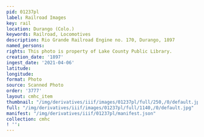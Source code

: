 ```yaml
---
pid: 01237pl
label: Railroad Images
key: rail
location: Durango (Colo.)
keywords: Railroad, Locomotives
description: Rio Grande Railroad Engine no. 170, Durango, 1897
named_persons: 
rights: This photo is property of Lake County Public Library.
creation_date: '1897'
ingest_date: '2021-04-06'
latitude: 
longitude: 
format: Photo
source: Scanned Photo
order: '3777'
layout: cmhc_item
thumbnail: "/img/derivatives/iiif/images/01237pl/full/250,/0/default.jpg"
full: "/img/derivatives/iiif/images/01237pl/full/1140,/0/default.jpg"
manifest: "/img/derivatives/iiif/01237pl/manifest.json"
collection: cmhc
! '': 
---
```

